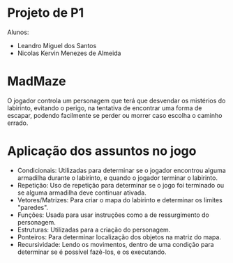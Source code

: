 # Projeto de P1

Alunos:
- Leandro Miguel dos Santos
- Nicolas Kervin Menezes de Almeida
 
 # MadMaze
O jogador controla um personagem que terá que desvendar os mistérios do labirinto, evitando o perigo, na tentativa de encontrar uma forma de escapar, podendo facilmente se perder ou morrer caso escolha o caminho errado.

# Aplicação dos assuntos no jogo
- Condicionais: Utilizadas para determinar se o jogador encontrou alguma armadilha durante o labirinto, e quando o jogador terminar o labirinto.
- Repetição: Uso de repetição para determinar se o jogo foi terminado ou se alguma armadilha deve continuar ativada.
- Vetores/Matrizes: Para criar o mapa do labirinto e determinar os limites "paredes".
- Funções: Usada para usar instruções como a de ressurgimento do personagem.
- Estruturas: Utilizadas para a criação do personagem.
- Ponteiros: Para determinar localização dos objetos na matriz do mapa.
- Recursividade: Lendo os movimentos, dentro de uma condição para determinar se é possível fazê-los, e os executando.
